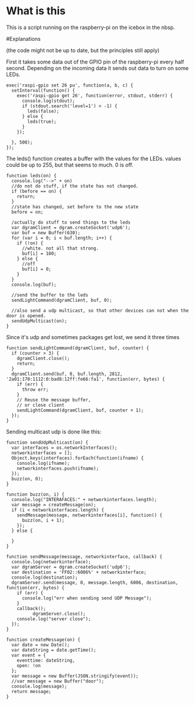 # What is this
This is a script running on the raspberry-pi on the icebox in the nbsp.

#Explanations

(the code might not be up to date, but the principles still apply)

First it takes some data out of the GPIO pin of the raspberry-pi every half second. Depending on the incoming data it sends out data to turn on some LEDs.

    exec('raspi-gpio set 26 pu', function(a, b, c) {
      setInterval(function() {
        exec('raspi-gpio get 26', function(error, stdout, stderr) {
          console.log(stdout);
          if (stdout.search('level=1') > -1) {
            leds(false);
          } else {
            leds(true);
          }
        });

      }, 500);
    });

The leds() function creates a buffer with the values for the LEDs. values could be up to 255, but that seems to much. 0 is off.

    function leds(on) {
      console.log("-->" + on)
      //do not do stuff, if the state has not changed.
      if (before == on) {
        return;
      }
      //state has changed, set before to the new state
      before = on;

      /actually do stuff to send things to the leds
      var dgramClient = dgram.createSocket('udp6');
      var buf = new Buffer(630);
      for (var i = 0; i < buf.length; i++) {
        if (!on) {
          //white. not all that strong.
          buf[i] = 180;
        } else {
          //off
          buf[i] = 0;
        }
      }
      console.log(buf);

      //send the buffer to the leds
      sendLightCommand(dgramClient, buf, 0);

      //also send a udp multicast, so that other devices can not when the door is opened.
      sendUdpMulticast(on);
    }

Since it's udp and sometimes packages get lost, we send it three times

    function sendLightCommand(dgramClient, buf, counter) {
      if (counter > 3) {
        dgramClient.close();
        return;
      }
      dgramClient.send(buf, 0, buf.length, 2812, '2a01:170:1112:0:bad8:12ff:fe66:fa1', function(err, bytes) {
        if (err) {
          throw err;
        }
        // Reuse the message buffer,
        // or close client
        sendLightCommand(dgramClient, buf, counter + 1);
      });
    }

Sending multicast udp is done like this:

    function sendUdpMulticast(on) {
      var interfaces = os.networkInterfaces();
      networkinterfaces = [];
      Object.keys(interfaces).forEach(function(ifname) {
        console.log(ifname);
        networkinterfaces.push(ifname);
      });
      buzz(on, 0);
    }

    function buzz(on, i) {
      console.log("INTERAFACES:" + networkinterfaces.length);
      var message = createMessage(on);
      if (i < networkinterfaces.length) {
        sendMessage(message, networkinterfaces[i], function() {
          buzz(on, i + 1);
        });
      } else {

      }
    }

    function sendMessage(message, networkinterface, callback) {
      console.log(networkinterface);
      var dgramServer = dgram.createSocket('udp6');
      var destination = 'FF02::6006%' + networkinterface;
      console.log(destination);
      dgramServer.send(message, 0, message.length, 6006, destination, function(err, bytes) {
        if (err) {
          console.log("err when sending send UDP Message");
        }
        callback();
              dgramServer.close();
        console.log("server close");
      });
    }

    function createMessage(on) {
      var date = new Date();
      var dateString = date.getTime();
      var event = {
        eventtime: dateString,
        open: !on
      };
      var message = new Buffer(JSON.stringify(event));
      //var message = new Buffer("door");
      console.log(message);
      return message;
    }
